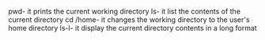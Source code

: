 pwd- it prints the current working directory
ls- it list the contents of the current directory
cd /home- it changes the working directory to the user's home directory
ls-l- it display the current directory contents in a long format
